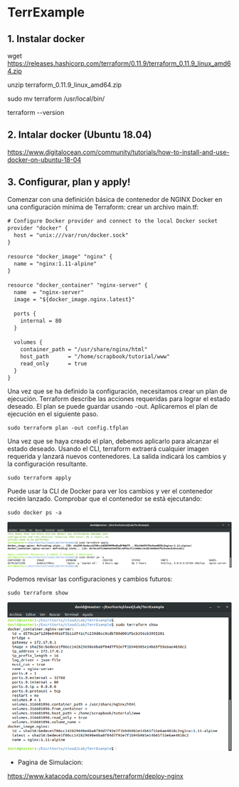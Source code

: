 # TerrExample

## 1. Instalar docker

wget https://releases.hashicorp.com/terraform/0.11.9/terraform_0.11.9_linux_amd64.zip

unzip terraform_0.11.9_linux_amd64.zip

sudo mv terraform /usr/local/bin/

terraform --version 

## 2. Intalar docker (Ubuntu 18.04)

https://www.digitalocean.com/community/tutorials/how-to-install-and-use-docker-on-ubuntu-18-04

## 3. Configurar, plan y apply!

Comenzar con una definición básica de contenedor de NGINX Docker en una configuración mínima de Terraform: crear un archivo main.tf:

```hcl
# Configure Docker provider and connect to the local Docker socket
provider "docker" {
  host = "unix:///var/run/docker.sock"
}

resource "docker_image" "nginx" {
  name = "nginx:1.11-alpine"
}

resource "docker_container" "nginx-server" {
  name  = "nginx-server"
  image = "${docker_image.nginx.latest}"

  ports {
    internal = 80
  }

  volumes {
    container_path = "/usr/share/nginx/html"
    host_path      = "/home/scrapbook/tutorial/www"
    read_only      = true
  }
}
```

Una vez que se ha definido la configuración, necesitamos crear un plan de ejecución. Terraform describe las acciones requeridas para lograr el estado deseado. El plan se puede guardar usando -out. Aplicaremos el plan de ejecución en el siguiente paso.

```
sudo terraform plan -out config.tfplan
```

Una vez que se haya creado el plan, debemos aplicarlo para alcanzar el estado deseado. Usando el CLI, terraform extraerá cualquier imagen requerida y lanzará nuevos contenedores. La salida indicará los cambios y la configuración resultante.

```
sudo terraform apply
```

Puede usar la CLI de Docker para ver los cambios y ver el contenedor recién lanzado. Comprobar que el contenedor se está ejecutando:
```
sudo docker ps -a
```

![](source/docker.png?raw=true "Funcionamieto de Docker ")

Podemos revisar las configuraciones y cambios futuros:
```
sudo terraform show
```
![](source/show.png?raw=true "Show docker config")

+ Pagina de Simulacion:

https://www.katacoda.com/courses/terraform/deploy-nginx


